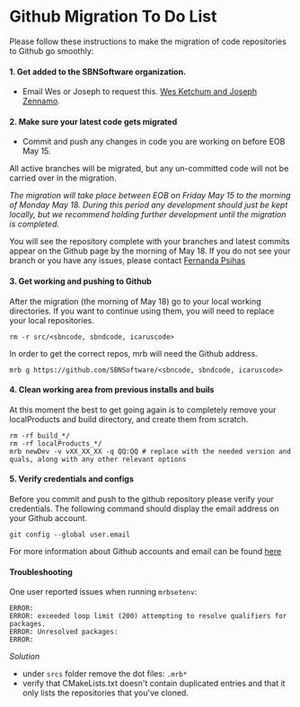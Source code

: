 # Github Migration To Do List

Please follow these instructions to make the migration of code repositories to Github go smoothly:


#### 1. Get added to the SBNSoftware organization.
  - Email Wes or Joseph to request this. [Wes Ketchum and Joseph Zennamo](mailto:wketchum@fnal.gov,jaz8600@fnal.gov).


#### 2. Make sure your latest code gets migrated

 - Commit and push any changes in code you are working on before EOB May 15.

All active branches will be migrated, but any un-committed code will not be carried over in the migration.

*The migration will take place between EOB on Friday May 15 to the morning of Monday May 18. During this period any development should just be kept locally, but we recommend holding further development until the migration is completed.*

You will see the repository complete with your branches and latest commits appear on the Github page by the morning of May 18. If you do not see your branch or you have any issues, please contact [Fernanda Psihas](mailto:psihas@fnal.gov)



#### 3. Get working and pushing to Github

After the migration (the morning of May 18) go to your local working directories. If you want to continue using them, you will need to replace your local repositories.

```rm -r src/<sbncode, sbndcode, icaruscode>```

In order to get the correct repos, mrb will need the Github address.

```mrb g https://github.com/SBNSoftware/<sbncode, sbndcode, icaruscode>```

#### 4. Clean working area from previous installs and buils

At this moment the best to get going again is to completely remove your localProducts and build directory, and create them from scratch.

```
rm -rf build_*/  
rm -rf localProducts_*/
mrb newDev -v vXX_XX_XX -q QQ:QQ # replace with the needed version and quals, along with any other relevant options
```

#### 5. Verify credentials and configs

Before you commit and push to the github repository please verify your credentials. The following command should display the email address on your Github account.

```git config --global user.email ```


For more information about Github accounts and email can be found [here](https://help.github.com/en/github/setting-up-and-managing-your-github-user-account/setting-your-commit-email-address)


#### Troubleshooting

One user reported issues when running `mrbsetenv`:

```
ERROR:
ERROR: exceeded loop limit (200) attempting to resolve qualifiers for packages.
ERROR: Unresolved packages:
ERROR:
```

*Solution* 
- under `srcs` folder remove the dot files: `.mrb*` 
- verify that CMakeLists.txt doesn't contain duplicated entries and that it only lists the repositories that you've cloned.
